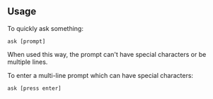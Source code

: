 ## Usage

To quickly ask something:
```
ask [prompt]
``` 
When used this way, the prompt can't have special characters or be multiple lines.


To enter a multi-line prompt which can have special characters:
```
ask [press enter]
```
